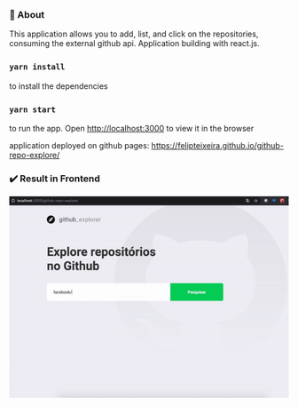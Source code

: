 <h1 align="center">
<img src="" width="200px">
</h1>

### :page_with_curl: About
This application allows you to add, list, and click on the repositories, consuming the external github api.
Application building with react.js. 

### `yarn install`
to install the dependencies

### `yarn start`
to run the app. 
Open [http://localhost:3000](http://localhost:3000) to view it in the browser

application deployed on github pages:
https://felipteixeira.github.io/github-repo-explore/

### :heavy_check_mark: Result in Frontend

<p align="center">
  <img alt="" src="https://github.com/felipteixeira/github-repo-explore/blob/master/public/explore.gif">
</p>
